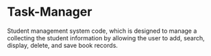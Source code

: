 # Task-Manager
Student management system code, which is designed to manage a collecting the student information by allowing the user to add, search, display, delete, and save book records. 
